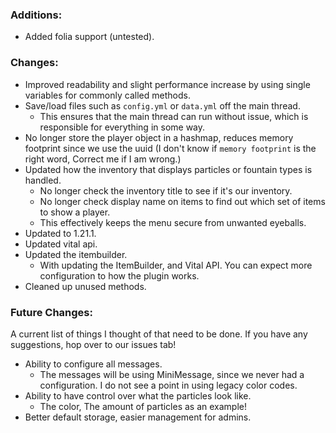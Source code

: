 ### Additions:
- Added folia support (untested).

### Changes:
- Improved readability and slight performance increase by using single variables for commonly called methods.
- Save/load files such as `config.yml` or `data.yml` off the main thread.
  - This ensures that the main thread can run without issue, which is responsible for everything in some way.
- No longer store the player object in a hashmap, reduces memory footprint since we use the uuid (I don't know if `memory footprint` is the right word, Correct me if I am wrong.)
- Updated how the inventory that displays particles or fountain types is handled.
  - No longer check the inventory title to see if it's our inventory.
  - No longer check display name on items to find out which set of items to show a player.
  - This effectively keeps the menu secure from unwanted eyeballs.
- Updated to 1.21.1.
- Updated vital api.
- Updated the itembuilder.
  - With updating the ItemBuilder, and Vital API. You can expect more configuration to how the plugin works.
- Cleaned up unused methods.

### Future Changes:
A current list of things I thought of that need to be done. If you have any suggestions, hop over to our issues tab!

- Ability to configure all messages.
  - The messages will be using MiniMessage, since we never had a configuration. I do not see a point in using legacy color codes.
- Ability to have control over what the particles look like.
  - The color, The amount of particles as an example!
- Better default storage, easier management for admins.